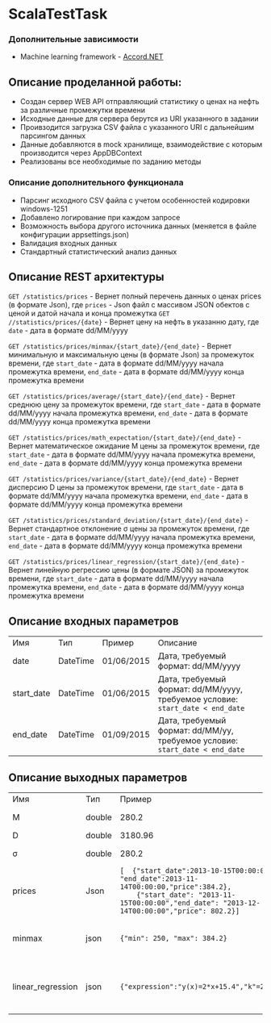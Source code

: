# ScalaTestTask
### Дополнительные зависимости
 - Machine learning framework - [Accord.NET](https://github.com/accord-net/framework)
## Описание проделанной работы:
- Создан сервер WEB API отправляющий статистику о ценах на нефть за различные промежутки времени
 - Исходные данные для сервера берутся из URI указанного в задании
 - Проивзодится загрузка CSV файла с указанного URI c дальнейшим парсингом данных
 - Данные добавляются в mock хранилище, взаимодействие с которым производится через AppDBContext
 - Реализованы все необходимые по заданию методы

 ### Описание дополнительного функционала
  - Парсинг исходного CSV файла с учетом особенностей кодировки windows-1251
 - Добавлено логирование при каждом запросе
 - Возможность выбора другого источника данных (меняется в файле конфигурации appsettings.json)
 - Валидация входных данных 
 - Стандартный статистический анализ данных

## Описание REST архитектуры
`GET /statistics/prices` - Вернет полный перечень данных о ценах prices (в формате Json), где `prices` - Json файл с массивом JSON обектов с ценой и датой начала и конца промежутка
`GET //statistics/prices/{date}` - Вернет цену на нефть в указанню дату, где `date` - дата в формате dd/MM/yyyy  

`GET /statistics/prices/minmax/{start_date}/{end_date}` - Вернет минимальную и максимальную цены (в формате Json) за промежуток времени,
где
`start_date` - дата в формате dd/MM/yyyy начала промежутка времени,
`end_date` - дата в формате dd/MM/yyyy конца промежутка времени 

`GET /statistics/prices/average/{start_date}/{end_date}` - Вернет среднюю цену за промежуток времени,
где
`start_date` - дата в формате dd/MM/yyyy начала промежутка времени,
`end_date` - дата в формате dd/MM/yyyy конца промежутка времени 

`GET /statistics/prices/math_expectation/{start_date}/{end_date}` - Вернет математическое ожидание M цены за промежуток времени,
где
`start_date` - дата в формате dd/MM/yyyy начала промежутка времени,
`end_date` - дата в формате dd/MM/yyyy конца промежутка времени 

`GET /statistics/prices/variance/{start_date}/{end_date}` - Вернет дисперсию D цены за промежуток времени,
где
`start_date` - дата в формате dd/MM/yyyy начала промежутка времени,
`end_date` - дата в формате dd/MM/yyyy конца промежутка времени 

`GET /statistics/prices/standard_deviation/{start_date}/{end_date}` - Вернет стандартное отклонение σ цены за промежуток времени,
где
`start_date` - дата в формате dd/MM/yyyy начала промежутка времени,
`end_date` - дата в формате dd/MM/yyyy конца промежутка времени 

`GET /statistics/prices/linear_regression/{start_date}/{end_date}` - Вернет линейную регрессию цены (в формате JSON) за промежуток времени,
где
`start_date` - дата в формате dd/MM/yyyy начала промежутка времени,
`end_date` - дата в формате dd/MM/yyyy конца промежутка времени 

## Описание входных параметров
<table>
  <tr>
    <td>Имя</td><td>Тип</td><td>Пример</td><td>Описание</td>
  </tr>
  <tr>
    <td>date</td><td>DateTime</td><td>01/06/2015</td><td>Дата, требуемый формат: dd/MM/yyyy</td>
  </tr>
    <tr>
    <td>start_date</td><td>DateTime</td><td>01/06/2015</td><td>Дата, требуемый формат: dd/MM/yyyy, требуемое условие: <code>start_date < end_date</code></td>
  </tr>
    <tr>
    <td>end_date</td><td>DateTime</td><td>01/09/2015</td><td>Дата, требуемый формат: dd/MM/yy, требуемое условие: <code>start_date < end_date</code></td>
  </tr>
</table>

## Описание выходных параметров
<table>
  <tr>
    <td>Имя</td><td>Тип</td><td>Пример</td><td>Описание</td>
  </tr>
  <tr>
    <td>M</td><td>double</td><td>280.2</td><td>Математическое ожидание</td>
  </tr>
  <tr>
    <td>D</td><td>double</td><td>3180.96</td><td>Дисперсия</td>
  </tr>
  <tr>
    <td>σ</td><td>double</td><td>280.2</td><td>Стандартное отклонение</td>
  </tr>
  <tr>
    <td>prices</td><td>Json</td><td><code>[  {"start_date":2013-10-15T00:00:00, "end_date":2013-11-14T00:00:00,"price":384.2},
    {"start_date": "2013-11-15T00:00:00","end_date": "2013-12-14T00:00:00","price": 802.2}]</code></td><td>перечень данных о ценах</td>
  </tr>
  <tr>
    <td>minmax</td><td>json</td><td><code>{"min": 250, "max": 384.2}</code></td><td>Минимум и максимум цены на промежутке вермени</td>
  </tr>
  <tr>
    <td>linear_regression</td><td>json</td><td><code>{"expression":"y(x)=2*x+15.4","k"=2,"b"=10}}</code></td><td>Линейная регрессия цены описываемая функцией y=k*x+b</td>
  </tr>
</table>